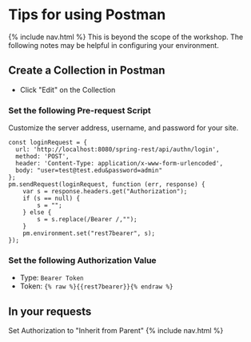 # Tips for using Postman
{% include nav.html %}
This is beyond the scope of the workshop.  The following notes may be helpful in configuring your environment.

## Create a Collection in Postman
- Click "Edit" on the Collection

### Set the following Pre-request Script
Customize the server address, username, and password for your site.
```
const loginRequest = {
  url: 'http://localhost:8080/spring-rest/api/authn/login',
  method: 'POST',
  header: 'Content-Type: application/x-www-form-urlencoded',
  body: "user=test@test.edu&password=admin"
};
pm.sendRequest(loginRequest, function (err, response) {
    var s = response.headers.get("Authorization");
    if (s == null) {
        s = "";
    } else {
        s = s.replace(/Bearer /,"");
    }
    pm.environment.set("rest7bearer", s);
});
```

### Set the following Authorization Value

- Type: `Bearer Token`
- Token: `{% raw %}{{rest7bearer}}{% endraw %}`

## In your requests

Set Authorization to "Inherit from Parent"
{% include nav.html %}
